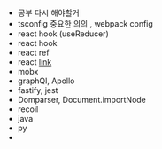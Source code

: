 


<br/>
   
* 공부 다시 해야할거
* tsconfig 중요한 의의 , webpack config
* react hook (useReducer)
* react hook
* react ref
* react <Suspense> [link](https://ko.reactjs.org/docs/code-splitting.html)
* mobx
* graphQl, Apollo
* fastify, jest
* Domparser, Document.importNode
* recoil
* java
* py
* 
  <br/>
